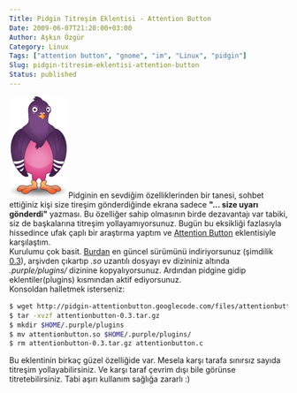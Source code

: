 ```yaml
---
Title: Pidgin Titreşim Eklentisi - Attention Button
Date: 2009-06-07T21:20:00+03:00
Author: Aşkın Özgür
Category: Linux
Tags: ["attention button", "gnome", "im", "Linux", "pidgin"]
Slug: pidgin-titresim-eklentisi-attention-button
Status: published
---
```


![Pidgin](/uploads/2009/06/pidgin.png "Pidgin")Pidginin en sevdiğim özelliklerinden bir tanesi, sohbet ettiğiniz kişi size tireşim gönderdiğinde ekrana sadece **"... size uyarı gönderdi"** yazması. Bu özelliğer sahip olmasının birde dezavantajı var tabiki, siz de başkalarına titreşim yollayamıyorsunuz. Bugün bu eksikliği fazlasıyla hissedince ufak çaplı bir araştırma yaptım ve [Attention Button](http://code.google.com/p/pidgin-attentionbutton/) eklentisiyle karşılaştım.  
Kurulumu çok basit. [Burdan](http://code.google.com/p/pidgin-attentionbutton/downloads/list) en güncel sürümünü indiriyorsunuz (şimdilik [0.3](http://pidgin-attentionbutton.googlecode.com/files/attentionbutton-0.3.tar.gz)), arşivden çıkartıp *.so* uzantılı dosyayı ev dizininiz altında *.purple/plugins/* dizinine kopyalıyorsunuz. Ardından pidgine gidip eklentiler(plugins) kısmından aktif ediyorsunuz.  
Konsoldan halletmek isterseniz:

```bash
$ wget http://pidgin-attentionbutton.googlecode.com/files/attentionbutton-0.3.tar.gz
$ tar -xvzf attentionbutton-0.3.tar.gz
$ mkdir $HOME/.purple/plugins
$ mv attentionbutton.so $HOME/.purple/plugins/
$ rm attentionbutton-0.3.tar.gz attentionbutton.c 
```

Bu eklentinin birkaç güzel özelliğide var. Mesela karşı tarafa sınırsız sayıda titreşim yollayabilirsiniz. Ve karşı taraf çevrim dışı bile görünse titretebilirsiniz. Tabi aşırı kullanım sağlığa zararlı :)

<!--more-->
